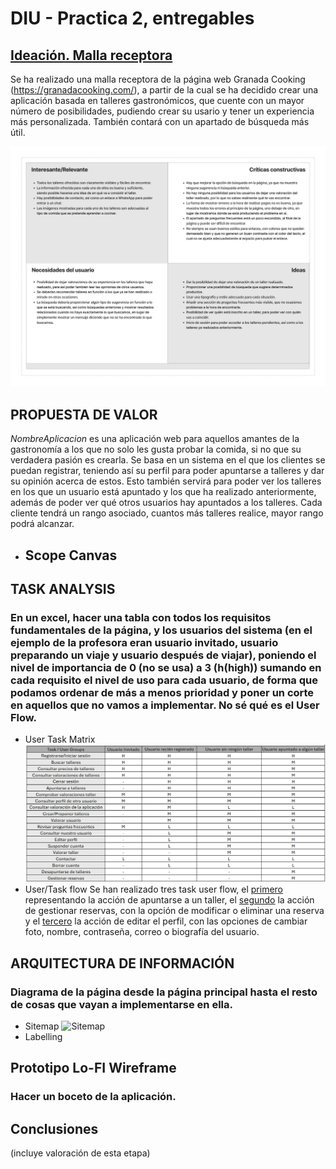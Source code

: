 # DIU - Practica 2, entregables

## <a href="https://github.com/carloshoyo/DIU/blob/master/P2/Malla%20receptora.pdf">Ideación. Malla receptora</a>
  Se ha realizado una malla receptora de la página web Granada Cooking (https://granadacooking.com/), a partir de la cual se ha decidido crear una aplicación basada en talleres gastronómicos, que cuente con un mayor número de posibilidades, pudiendo crear su usario y tener un experiencia más personalizada. También contará con un apartado de búsqueda más útil.
  
![Malla receptora](MallaReceptora.png)

## PROPUESTA DE VALOR
  _NombreAplicacion_ es una aplicación web para aquellos amantes de la gastronomía a los que no solo les gusta probar la comida, si no que su verdadera pasión es crearla. Se basa en un sistema en el que los clientes se puedan registrar, teniendo así su perfil para poder apuntarse a talleres y dar su opinión acerca de estos. Esto también servirá para poder ver los talleres en los que un usuario está apuntado y los que ha realizado anteriormente, además de poder ver qué otros usuarios hay apuntados a los talleres. Cada cliente tendrá un rango asociado, cuantos más talleres realice, mayor rango podrá alcanzar.

* ## Scope Canvas

## TASK ANALYSIS
### En un excel, hacer una tabla con todos los requisitos fundamentales de la página, y los usuarios del sistema (en el ejemplo de la profesora eran usuario invitado, usuario preparando un viaje y usuario después de viajar), poniendo el nivel de importancia de 0 (no se usa) a 3 (h(high)) sumando en cada requisito el nivel de uso para cada usuario, de forma que podamos ordenar de más a menos prioridad y poner un corte en aquellos que no vamos a implementar. No sé qué es el User Flow.
* User Task Matrix
  ![Task matrix](TaskMatrix.png)
* User/Task flow
  Se han realizado tres task user flow, el <a href="https://github.com/carloshoyo/DIU/blob/master/P2/UserFLow1.pdf">primero</a> representando la acción de apuntarse a un taller, el <a href="https://github.com/carloshoyo/DIU/blob/master/P2/UserFlow2.pdf">segundo</a> la acción de gestionar reservas, con la opción de modificar o eliminar una reserva y el <a href="https://github.com/carloshoyo/DIU/blob/master/P2/UserFlow3.pdf">tercero</a> la acción de editar el perfil, con las opciones de cambiar foto, nombre, contraseña, correo o biografía del usuario.


## ARQUITECTURA DE INFORMACIÓN
### Diagrama de la página desde la página principal hasta el resto de cosas que vayan a implementarse en ella.
* Sitemap
  ![Sitemap](Sitemap2.png)
* Labelling 


## Prototipo Lo-FI Wireframe 
### Hacer un boceto de la aplicación.

## Conclusiones  
(incluye valoración de esta etapa)
